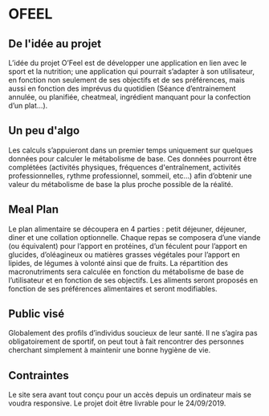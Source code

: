 # OFEEL


## De l'idée au projet
L’idée du projet O’Feel est de développer une application en lien avec le sport et la nutrition; une application qui pourrait s’adapter à son utilisateur, en fonction non seulement de ses objectifs et de ses préférences, mais aussi en fonction des imprévus du quotidien (Séance d’entrainement annulée, ou planifiée, cheatmeal, ingrédient manquant pour la confection d’un plat…).

## Un peu d'algo
Les calculs s’appuieront dans un premier temps uniquement sur quelques données pour calculer le métabolisme de base. Ces données pourront être complétées (activités physiques, fréquences d'entraînement, activités professionnelles, rythme professionnel, sommeil, etc…) afin d’obtenir une valeur du métabolisme de base la plus proche possible de la réalité.

## Meal Plan
Le plan alimentaire se découpera en 4 parties : petit déjeuner, déjeuner, diner et une collation optionnelle. Chaque repas se composera d’une viande (ou équivalent) pour l’apport en protéines, d’un féculent pour l’apport en glucides, d’oléagineux ou matières grasses végétales pour l’apport en lipides, de légumes à volonté ainsi que de fruits. La répartition des macronutriments sera calculée en fonction du métabolisme de base de l’utilisateur et en fonction de ses objectifs. Les aliments seront proposés en fonction de ses préférences alimentaires et seront modifiables.

## Public visé
Globalement des profils d’individus soucieux de leur santé. Il ne s’agira pas obligatoirement de sportif, on peut tout à fait rencontrer des personnes cherchant simplement à maintenir une bonne hygiène de vie.

## Contraintes
Le site sera avant tout conçu pour un accès depuis un ordinateur mais se voudra responsive. 
Le projet doit être livrable pour  le 24/09/2019.
